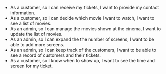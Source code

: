 - As a customer, so I can receive my tickets, I want to provide my contact information.
- As a customer, so I can decide which movie I want to watch, I want to see a list of movies.
- As an admin, so I can manage the movies shown at the cinema, I want to update the list of movies.
- As an admin, so I can expand the the number of screens, I want to be able to add more screens.
- As an admin, so I can keep track of the customers, I want to be able to see a record of customers and their tickets.
- As a customer, so I know when to show up, I want to see the time and screen for my ticket. 